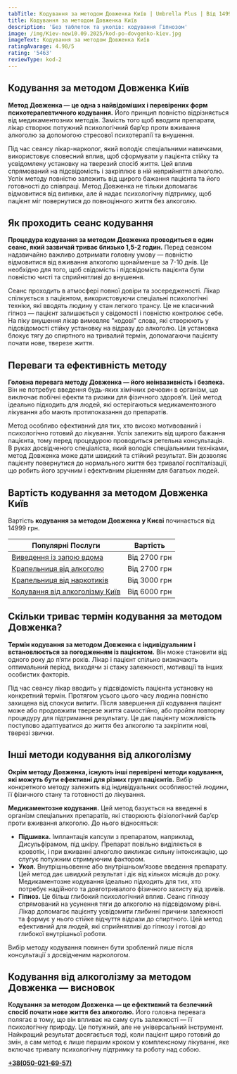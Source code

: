 ```yaml
---
tabTitle: Кодування за методом Довженка Київ | Umbrella Plus | Від 14999 грн
title: Кодування за методом Довженка Київ
description: 'Без таблеток та уколів: кодування Гіпнозом'
image: /img/Kiev-new10.09.2025/kod-po-dovgenko-kiev.jpg
imageText: Кодування за методом Довженка Київ
ratingAvarage: 4.98/5
rating: '5463'
reviewType: kod-2
---
```


## Кодування за методом Довженка Київ

**Метод Довженка — це одна з найвідоміших і перевірених форм психотерапевтичного кодування.** Його принцип повністю відрізняється від медикаментозних методів. Замість того щоб вводити препарати, лікар створює потужний психологічний бар’єр проти вживання алкоголю за допомогою стресової психотерапії та внушення.

Під час сеансу лікар-нарколог, який володіє спеціальними навичками, використовує словесний вплив, щоб сформувати у пацієнта стійку та усвідомлену установку на тверезий спосіб життя. Цей вплив спрямований на підсвідомість і закріплює в ній неприйняття алкоголю. Успіх методу повністю залежить від щирого бажання пацієнта та його готовності до співпраці. Метод Довженка не тільки допомагає відмовитися від випивки, але й надає психологічну підтримку, щоб пацієнт міг повернутися до повноцінного життя без алкоголю.

## Як проходить сеанс кодування

**Процедура кодування за методом Довженка проводиться в один сеанс, який зазвичай триває близько 1,5-2 годин.** Перед сеансом надзвичайно важливо дотримати головну умову — повністю відмовитися від вживання алкоголю щонайменше за 7-10 днів. Це необхідно для того, щоб свідомість і підсвідомість пацієнта були повністю чисті та сприйнятливі до внушення.

Сеанс проходить в атмосфері повної довіри та зосередженості. Лікар спілкується з пацієнтом, використовуючи спеціальні психологічні техніки, які вводять людину у стан легкого трансу. Це не класичний гіпноз — пацієнт залишається у свідомості і повністю контролює себе. На піку внушення лікар вимовляє "кодові" слова, які створюють у підсвідомості стійку установку на відразу до алкоголю. Ця установка блокує тягу до спиртного на тривалий термін, допомагаючи пацієнту почати нове, тверезе життя.

## Переваги та ефективність методу

**Головна перевага методу Довженка — його неінвазивність і безпека.** Він не потребує введення будь-яких хімічних речовин в організм, що виключає побічні ефекти та ризики для фізичного здоров’я. Цей метод ідеально підходить для людей, які остерігаються медикаментозного лікування або мають протипоказання до препаратів.

Метод особливо ефективний для тих, хто високо мотивований і психологічно готовий до лікування. Успіх залежить від щирого бажання пацієнта, тому перед процедурою проводиться ретельна консультація. В руках досвідченого спеціаліста, який володіє спеціальними техніками, метод Довженка може дати швидкий та стійкий результат. Він дозволяє пацієнту повернутися до нормального життя без тривалої госпіталізації, що робить його зручним і ефективним рішенням для багатьох людей.

## Вартість кодування за методом Довженка Київ

Вартість **кодування за методом Довженка у Києві** починається від 14999 грн.

| Популярні Послуги                                                | Вартість     |
| ---------------------------------------------------------------- | ------------ |
| [Виведення із запою вдома](Vivod-iz-zapoia-na-domy-kiev-ua)      | Від 2700 грн |
| [Крапельниця від алкоголю](Kapelnica_ot_alkogola_na_dom_kiev)    | Від 2700 грн |
| [Крапельниця від наркотиків](kap-ot-nark-kiev-ua)                | Від 3000 грн |
| [Кодування від алкоголізму Київ](kodirovka-ot-alkogolia-kiev-ua) | Від 6000 грн |

## Скільки триває термін кодування за методом Довженка?

**Термін кодування за методом Довженка є індивідуальним і встановлюється за погодженням із пацієнтом.** Він може становити від одного року до п’яти років. Лікар і пацієнт спільно визначають оптимальний період, виходячи зі стажу залежності, мотивації та інших особистих факторів.

Під час сеансу лікар вводить у підсвідомість пацієнта установку на конкретний термін. Протягом усього цього часу людина повністю захищена від спокуси випити. Після завершення дії кодування пацієнт може або продовжити тверезе життя самостійно, або пройти повторну процедуру для підтримання результату. Це дає пацієнту можливість поступово адаптуватися до життя без алкоголю та закріпити нові, тверезі звички.

## Інші методи кодування від алкоголізму

**Окрім методу Довженка, існують інші перевірені методи кодування, які можуть бути ефективні для різних груп пацієнтів.** Вибір конкретного методу залежить від індивідуальних особливостей людини, її фізичного стану та готовності до лікування.

**Медикаментозне кодування.** Цей метод базується на введенні в організм спеціальних препаратів, які створюють фізіологічний бар’єр проти вживання алкоголю. До нього відносяться:

* **Підшивка.** Імплантація капсули з препаратом, наприклад, Дисульфірамом, під шкіру. Препарат повільно виділяється в кровотік, і при вживанні алкоголю викликає сильну інтоксикацію, що слугує потужним стримуючим фактором.
* **Укол.** Внутрішньовенне або внутрішньом’язове введення препарату. Цей метод дає швидкий результат і діє від кількох місяців до року. Медикаментозне кодування ідеально підходить для тих, хто потребує надійного та довготривалого фізичного захисту від зривів.
* **Гіпноз.** Це більш глибокий психологічний вплив. Сеанс гіпнозу спрямований на усунення тяги до алкоголю на підсвідомому рівні. Лікар допомагає пацієнту усвідомити глибинні причини залежності та формує у нього стійке відчуття відрази до спиртного. Цей метод ефективний для людей, які сприйнятливі до гіпнозу і готові до глибокої внутрішньої роботи.

Вибір методу кодування повинен бути зроблений лише після консультації з досвідченим наркологом.

## Кодування від алкоголізму за методом Довженка — висновок

**Кодування за методом Довженка — це ефективний та безпечний спосіб почати нове життя без алкоголю.** Його головна перевага полягає в тому, що він впливає на саму суть залежності — її психологічну природу. Це потужний, але не універсальний інструмент. Найкращий результат досягається тоді, коли пацієнт щиро готовий до змін, а сам метод є лише першим кроком у комплексному лікуванні, яке включає тривалу психологічну підтримку та роботу над собою.

**[+38(050-021-69-57)](tel:0500216957)**
